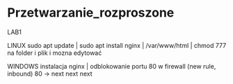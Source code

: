 # Przetwarzanie_rozproszone
LAB1

LINUX
sudo apt update |
sudo apt install nginx |
/var/www/html |
chmod 777 na folder i plik i mozna edytować

WINDOWS
instalacja nginx |
odblokowanie portu 80 w firewall (new rule, inbound) 80 -> next next next
